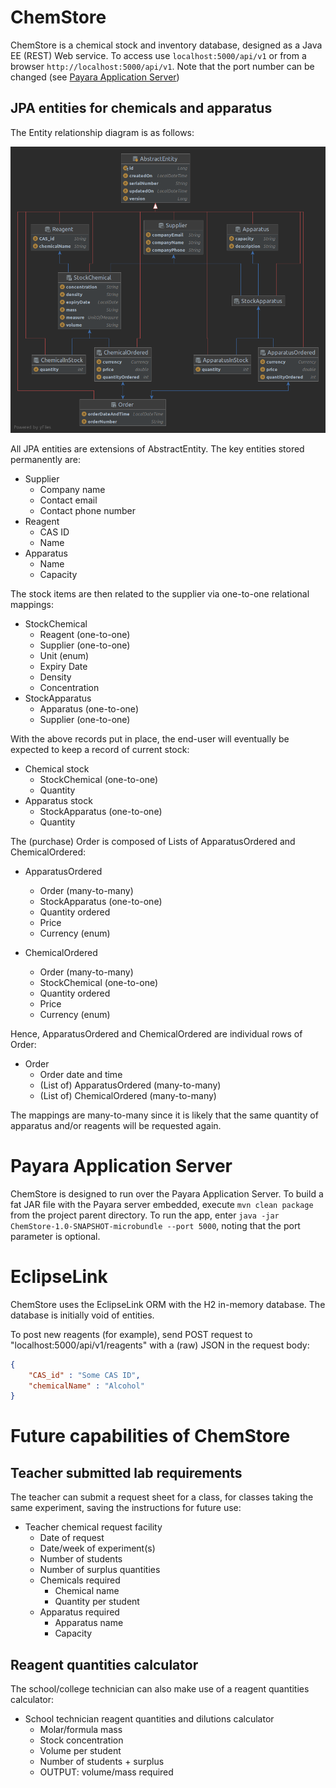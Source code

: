 # ChemStore

ChemStore is a chemical stock and inventory database, designed as a Java EE (REST) Web service. To access use
`localhost:5000/api/v1` or from a browser `http://localhost:5000/api/v1`. Note that the port number can be changed (see
[Payara Application Server](#payara-application-server))

## JPA entities for chemicals and apparatus

The Entity relationship diagram is as follows:

![](ChemStoreERD.png)

All JPA entities are extensions of AbstractEntity. The key entities stored permanently are:

+ Supplier
    + Company name
    + Contact email
    + Contact phone number
+ Reagent
    + CAS ID
    + Name
+ Apparatus
    + Name
    + Capacity
  
The stock items are then related to the supplier via one-to-one relational mappings:

+ StockChemical
    + Reagent (one-to-one)
    + Supplier (one-to-one)
    + Unit (enum)
    + Expiry Date
    + Density
    + Concentration
+ StockApparatus
    + Apparatus (one-to-one)
    + Supplier (one-to-one)
  
With the above records put in place, the end-user will eventually be expected to keep a record of current stock:

+ Chemical stock
    - StockChemical (one-to-one)
    - Quantity
+ Apparatus stock
    - StockApparatus (one-to-one)
    - Quantity

The (purchase) Order is composed of Lists of ApparatusOrdered and ChemicalOrdered:

+ ApparatusOrdered
  - Order (many-to-many)
  - StockApparatus (one-to-one)
  - Quantity ordered
  - Price
  - Currency (enum)

+ ChemicalOrdered
  - Order (many-to-many)
  - StockChemical (one-to-one)
  - Quantity ordered
  - Price
  - Currency (enum)

Hence, ApparatusOrdered and ChemicalOrdered are individual rows of Order:

+ Order
  - Order date and time
  - (List of) ApparatusOrdered (many-to-many)
  - (List of) ChemicalOrdered (many-to-many)
  
The mappings are many-to-many since it is likely that the same quantity of apparatus and/or reagents will be requested again.


# Payara Application Server

ChemStore is designed to run over the Payara Application Server. To build a fat JAR file with the Payara server embedded, 
execute `mvn clean package` from the project parent directory. To run the app, enter `java -jar ChemStore-1.0-SNAPSHOT-microbundle --port 5000`, noting
 that the port parameter is optional.

# EclipseLink

ChemStore uses the EclipseLink ORM with the H2 in-memory database. The database is initially void of entities. 

To post new reagents (for example), send POST request to "localhost:5000/api/v1/reagents" with a (raw) JSON in the request body:

```json
{
    "CAS_id" : "Some CAS ID",
    "chemicalName" : "Alcohol"
}
```

# Future capabilities of ChemStore

## Teacher submitted lab requirements

The teacher can submit a request sheet for a class, for classes taking the same experiment, saving the instructions for
future use:

+ Teacher chemical request facility
    - Date of request
    - Date/week of experiment(s)
    - Number of students
    - Number of surplus quantities
    - Chemicals required
        + Chemical name
        + Quantity per student
    - Apparatus required
        + Apparatus name
        + Capacity

## Reagent quantities calculator

The school/college technician can also make use of a reagent quantities calculator:

+ School technician reagent quantities and dilutions calculator
  - Molar/formula mass
  - Stock concentration
  - Volume per student
  - Number of students + surplus
  - OUTPUT: volume/mass required